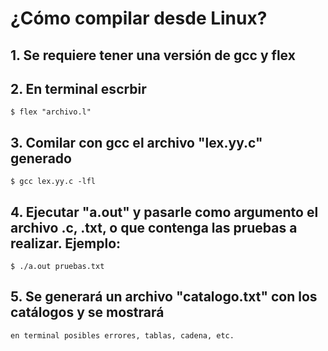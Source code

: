# ¿Cómo compilar desde Linux?

## 1. Se requiere tener una versión de gcc y flex
## 2. En terminal escrbir
    
    $ flex "archivo.l"

## 3. Comilar con gcc el archivo "lex.yy.c" generado

    $ gcc lex.yy.c -lfl
## 4. Ejecutar "a.out" y pasarle como argumento el archivo .c, .txt, o que contenga las pruebas a realizar. Ejemplo:
    $ ./a.out pruebas.txt
## 5. Se generará un archivo "catalogo.txt" con los catálogos y se mostrará
    en terminal posibles errores, tablas, cadena, etc.

